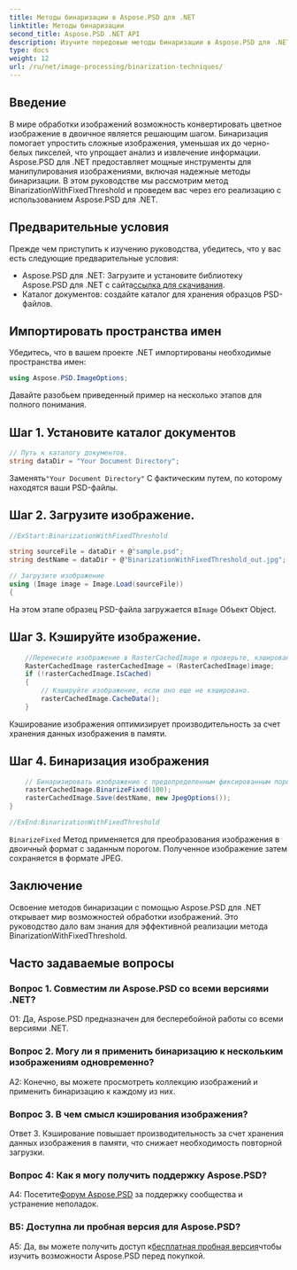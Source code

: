 ```yaml
---
title: Методы бинаризации в Aspose.PSD для .NET
linktitle: Методы бинаризации
second_title: Aspose.PSD .NET API
description: Изучите передовые методы бинаризации в Aspose.PSD для .NET. С легкостью преобразуйте цветные изображения в двоичные с помощью метода BinarizationWithFixedThreshold.
type: docs
weight: 12
url: /ru/net/image-processing/binarization-techniques/
---
```

## Введение

В мире обработки изображений возможность конвертировать цветное изображение в двоичное является решающим шагом. Бинаризация помогает упростить сложные изображения, уменьшая их до черно-белых пикселей, что упрощает анализ и извлечение информации. Aspose.PSD для .NET предоставляет мощные инструменты для манипулирования изображениями, включая надежные методы бинаризации. В этом руководстве мы рассмотрим метод BinarizationWithFixedThreshold и проведем вас через его реализацию с использованием Aspose.PSD для .NET.

## Предварительные условия

Прежде чем приступить к изучению руководства, убедитесь, что у вас есть следующие предварительные условия:

-  Aspose.PSD для .NET: Загрузите и установите библиотеку Aspose.PSD для .NET с сайта[ссылка для скачивания](https://releases.aspose.com/psd/net/).
- Каталог документов: создайте каталог для хранения образцов PSD-файлов.

## Импортировать пространства имен

Убедитесь, что в вашем проекте .NET импортированы необходимые пространства имен:

```csharp
using Aspose.PSD.ImageOptions;
```

Давайте разобьем приведенный пример на несколько этапов для полного понимания.

## Шаг 1. Установите каталог документов

```csharp
// Путь к каталогу документов.
string dataDir = "Your Document Directory";
```

 Заменять`"Your Document Directory"` С фактическим путем, по которому находятся ваши PSD-файлы.

## Шаг 2. Загрузите изображение.

```csharp
//ExStart:BinarizationWithFixedThreshold

string sourceFile = dataDir + @"sample.psd";
string destName = dataDir + @"BinarizationWithFixedThreshold_out.jpg";

// Загрузите изображение
using (Image image = Image.Load(sourceFile))
{
```

 На этом этапе образец PSD-файла загружается в`Image` Объект Object.

## Шаг 3. Кэшируйте изображение.

```csharp
	//Перенесите изображение в RasterCachedImage и проверьте, кэшировано ли изображение.
	RasterCachedImage rasterCachedImage = (RasterCachedImage)image;
	if (!rasterCachedImage.IsCached)
	{
		// Кэшируйте изображение, если оно еще не кэшировано.
		rasterCachedImage.CacheData();
	}
```

Кэширование изображения оптимизирует производительность за счет хранения данных изображения в памяти.

## Шаг 4. Бинаризация изображения

```csharp
	// Бинаризировать изображение с предопределенным фиксированным порогом и сохранить полученное изображение.
	rasterCachedImage.BinarizeFixed(100);
	rasterCachedImage.Save(destName, new JpegOptions());
}

//ExEnd:BinarizationWithFixedThreshold
```

`BinarizeFixed` Метод применяется для преобразования изображения в двоичный формат с заданным порогом. Полученное изображение затем сохраняется в формате JPEG.

## Заключение

Освоение методов бинаризации с помощью Aspose.PSD для .NET открывает мир возможностей обработки изображений. Это руководство дало вам знания для эффективной реализации метода BinarizationWithFixedThreshold.

## Часто задаваемые вопросы

### Вопрос 1. Совместим ли Aspose.PSD со всеми версиями .NET?

О1: Да, Aspose.PSD предназначен для бесперебойной работы со всеми версиями .NET.

### Вопрос 2. Могу ли я применить бинаризацию к нескольким изображениям одновременно?

A2: Конечно, вы можете просмотреть коллекцию изображений и применить бинаризацию к каждому из них.

### Вопрос 3. В чем смысл кэширования изображения?

Ответ 3. Кэширование повышает производительность за счет хранения данных изображения в памяти, что снижает необходимость повторной загрузки.

### Вопрос 4: Как я могу получить поддержку Aspose.PSD?

 А4: Посетите[Форум Aspose.PSD](https://forum.aspose.com/c/psd/34) за поддержку сообщества и устранение неполадок.

### В5: Доступна ли пробная версия для Aspose.PSD?

 A5: Да, вы можете получить доступ к[бесплатная пробная версия](https://releases.aspose.com/)чтобы изучить возможности Aspose.PSD перед покупкой.